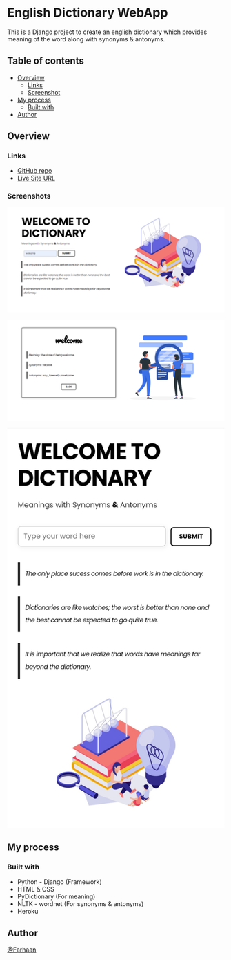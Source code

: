 # English Dictionary WebApp

This is a Django project to create an english dictionary which provides meaning of the word along with synonyms & antonyms.

## Table of contents

  - [Overview](#overview)
    - [Links](#links)
    - [Screenshot](#screenshot)
  - [My process](#my-process)
    - [Built with](#built-with)
  - [Author](#author)

## Overview

### Links

- [GitHub repo](https://github.com/Farhaan9082/DictionaryApp)
- [Live Site URL](https://awesome-dictionary.herokuapp.com/)

### Screenshots

![](./static/webapp/images/screenshot-awesome-dictionary.herokuapp.com-2021.11.14-16_13_30.png)

![](./static/webapp/images/screenshot-awesome-dictionary.herokuapp.com-2021.11.14-16_15_16.png)

![](./static/webapp/images/Screenshot_20211114-161611_Chrome.jpg)

## My process

### Built with

- Python - Django (Framework)
- HTML & CSS
- PyDictionary (For meaning)
- NLTK - wordnet (For synonyms & antonyms)
- Heroku

## Author

[@Farhaan](https://github.com/Farhaan9082)
